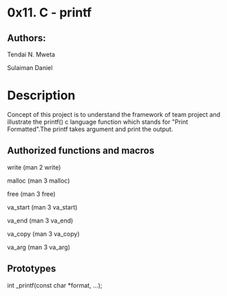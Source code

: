 # 0x11. C - printf
  
## Authors:

 Tendai N. Mweta
 
 Sulaiman Daniel

# Description
 Concept of this project is to understand the framework of team project and illustrate the printf() c
 language function which stands for "Print Formatted".The printf takes argument and print the output.
 
## Authorized functions and macros
 write (man 2 write)
 
 malloc (man 3 malloc)
 
 free (man 3 free)
 
 va_start (man 3 va_start)
 
 va_end (man 3 va_end)
 
 va_copy (man 3 va_copy)
 
 va_arg (man 3 va_arg)
 
## Prototypes
int _printf(const char *format, ...);

